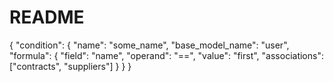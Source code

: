# README
{
    "condition": {
        "name": "some_name",
        "base_model_name": "user",
        "formula": {
            "field": "name",
            "operand": "==",
            "value": "first",
            "associations": ["contracts", "suppliers"]
        }
    }
}
